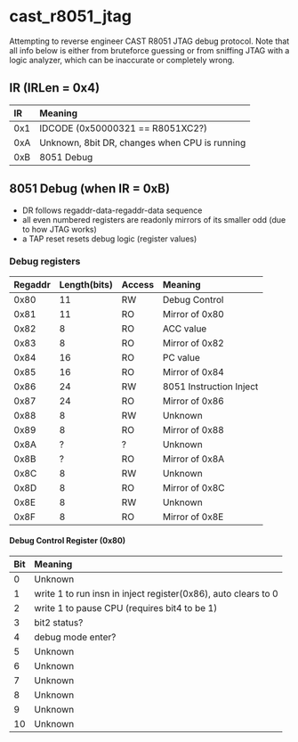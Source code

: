 # cast_r8051_jtag
Attempting to reverse engineer CAST R8051 JTAG debug protocol. Note that all info below is either from bruteforce guessing or from sniffing JTAG with a logic analyzer, which can be inaccurate or completely wrong.

## IR (IRLen = 0x4)
|IR|Meaning|
|:----|:----|
|0x1|IDCODE (0x50000321 == R8051XC2?)|
|0xA|Unknown, 8bit DR, changes when CPU is running|
|0xB|8051 Debug|

## 8051 Debug (when IR = 0xB)
- DR follows regaddr-data-regaddr-data sequence
- all even numbered registers are readonly mirrors of its smaller odd (due to how JTAG works)
- a TAP reset resets debug logic (register values)

### Debug registers
|Regaddr|Length(bits)|Access|Meaning|
|:----|:----|:----|:----|
|0x80|11|RW|Debug Control|
|0x81|11|RO|Mirror of 0x80|
|0x82|8|RO|ACC value|
|0x83|8|RO|Mirror of 0x82|
|0x84|16|RO|PC value|
|0x85|16|RO|Mirror of 0x84|
|0x86|24|RW|8051 Instruction Inject|
|0x87|24|RO|Mirror of 0x86|
|0x88|8|RW|Unknown|
|0x89|8|RO|Mirror of 0x88|
|0x8A|?|?|Unknown|
|0x8B|?|RO|Mirror of 0x8A|
|0x8C|8|RW|Unknown|
|0x8D|8|RO|Mirror of 0x8C|
|0x8E|8|RW|Unknown|
|0x8F|8|RO|Mirror of 0x8E|

#### Debug Control Register (0x80)
|Bit|Meaning|
|:----|:----|
|0|Unknown|
|1|write 1 to run insn in inject register(0x86), auto clears to 0|
|2|write 1 to pause CPU (requires bit4 to be 1)|
|3|bit2 status?|
|4|debug mode enter?|
|5|Unknown|
|6|Unknown|
|7|Unknown|
|8|Unknown|
|9|Unknown|
|10|Unknown|
